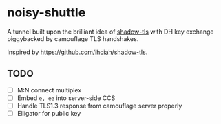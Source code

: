 # noisy-shuttle

A tunnel built upon the brilliant idea of [shadow-tls](https://github.com/ihciah/shadow-tls) with DH key exchange piggybacked by camouflage TLS handshakes.

Inspired by https://github.com/ihciah/shadow-tls.

## TODO
- [ ] M:N connect multiplex
- [ ] Embed `e, ee` into server-side CCS
- [ ] Handle TLS1.3 response from camouflage server properly
- [ ] Elligator for public key

